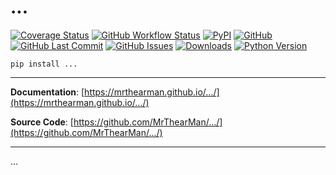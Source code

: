 # ...

[![Coverage Status][coverage-badge]][coverage]
[![GitHub Workflow Status][status-badge]][status]
[![PyPI][pypi-badge]][pypi]
[![GitHub][licence-badge]][licence]
[![GitHub Last Commit][repo-badge]][repo]
[![GitHub Issues][issues-badge]][issues]
[![Downloads][downloads-badge]][pypi]
[![Python Version][version-badge]][pypi]

```shell
pip install ...
```

---

**Documentation**: [https://mrthearman.github.io/.../](https://mrthearman.github.io/.../)

**Source Code**: [https://github.com/MrThearMan/.../](https://github.com/MrThearMan/.../)

---

...

[coverage-badge]: https://coveralls.io/repos/github/MrThearMan/.../badge.svg?branch=main
[status-badge]: https://img.shields.io/github/actions/workflow/status/MrThearMan/.../test.yml?branch=main
[pypi-badge]: https://img.shields.io/pypi/v/...
[licence-badge]: https://img.shields.io/github/license/MrThearMan/...
[repo-badge]: https://img.shields.io/github/last-commit/MrThearMan/...
[issues-badge]: https://img.shields.io/github/issues-raw/MrThearMan/...
[version-badge]: https://img.shields.io/pypi/pyversions/...
[downloads-badge]: https://img.shields.io/pypi/dm/...

[coverage]: https://coveralls.io/github/MrThearMan/...?branch=main
[status]: https://github.com/MrThearMan/.../actions/workflows/test.yml
[pypi]: https://pypi.org/project/...
[licence]: https://github.com/MrThearMan/.../blob/main/LICENSE
[repo]: https://github.com/MrThearMan/.../commits/main
[issues]: https://github.com/MrThearMan/.../issues
